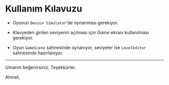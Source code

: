 # Kullanım Kılavuzu

- Oyunun `Device Simulator`'de oynanması gerekiyor.
  
- Klavyeden girilen seviyenin açılması için *Game* ekranı kullanılması gerekiyor.
  
- Oyun `GameScene` sahnesinde oynanıyor, seviyeler ise `LevelEditor` sahnesinde hazırlanıyor.

---

Umarım beğenirsiniz, Teşekkürler.

Ahmet,
